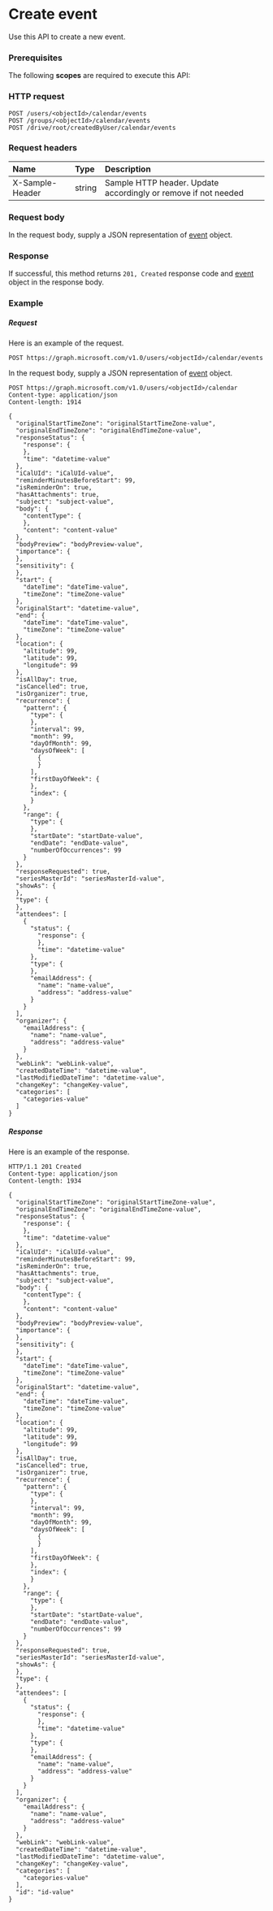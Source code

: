 # Create event

Use this API to create a new event.
### Prerequisites
The following **scopes** are required to execute this API: 
### HTTP request
<!-- { "blockType": "ignored" } -->
```http
POST /users/<objectId>/calendar/events
POST /groups/<objectId>/calendar/events
POST /drive/root/createdByUser/calendar/events

```
### Request headers
| Name       | Type | Description|
|:---------------|:--------|:----------|
| X-Sample-Header  | string  | Sample HTTP header. Update accordingly or remove if not needed|

### Request body
In the request body, supply a JSON representation of [event](../resources/event.md) object.


### Response
If successful, this method returns `201, Created` response code and [event](../resources/event.md) object in the response body.

### Example
##### Request
Here is an example of the request.
<!-- {
  "blockType": "request",
  "name": "create_event_from_calendar"
}-->
```http
POST https://graph.microsoft.com/v1.0/users/<objectId>/calendar/events
```
In the request body, supply a JSON representation of [event](../resources/event.md) object.
```http
POST https://graph.microsoft.com/v1.0/users/<objectId>/calendar
Content-type: application/json
Content-length: 1914

{
  "originalStartTimeZone": "originalStartTimeZone-value",
  "originalEndTimeZone": "originalEndTimeZone-value",
  "responseStatus": {
    "response": {
    },
    "time": "datetime-value"
  },
  "iCalUId": "iCalUId-value",
  "reminderMinutesBeforeStart": 99,
  "isReminderOn": true,
  "hasAttachments": true,
  "subject": "subject-value",
  "body": {
    "contentType": {
    },
    "content": "content-value"
  },
  "bodyPreview": "bodyPreview-value",
  "importance": {
  },
  "sensitivity": {
  },
  "start": {
    "dateTime": "dateTime-value",
    "timeZone": "timeZone-value"
  },
  "originalStart": "datetime-value",
  "end": {
    "dateTime": "dateTime-value",
    "timeZone": "timeZone-value"
  },
  "location": {
    "altitude": 99,
    "latitude": 99,
    "longitude": 99
  },
  "isAllDay": true,
  "isCancelled": true,
  "isOrganizer": true,
  "recurrence": {
    "pattern": {
      "type": {
      },
      "interval": 99,
      "month": 99,
      "dayOfMonth": 99,
      "daysOfWeek": [
        {
        }
      ],
      "firstDayOfWeek": {
      },
      "index": {
      }
    },
    "range": {
      "type": {
      },
      "startDate": "startDate-value",
      "endDate": "endDate-value",
      "numberOfOccurrences": 99
    }
  },
  "responseRequested": true,
  "seriesMasterId": "seriesMasterId-value",
  "showAs": {
  },
  "type": {
  },
  "attendees": [
    {
      "status": {
        "response": {
        },
        "time": "datetime-value"
      },
      "type": {
      },
      "emailAddress": {
        "name": "name-value",
        "address": "address-value"
      }
    }
  ],
  "organizer": {
    "emailAddress": {
      "name": "name-value",
      "address": "address-value"
    }
  },
  "webLink": "webLink-value",
  "createdDateTime": "datetime-value",
  "lastModifiedDateTime": "datetime-value",
  "changeKey": "changeKey-value",
  "categories": [
    "categories-value"
  ]
}
```
##### Response
Here is an example of the response.
<!-- {
  "blockType": "response",
  "truncated": false,
  "@odata.type": "microsoft.graph.event"
} -->
```http
HTTP/1.1 201 Created
Content-type: application/json
Content-length: 1934

{
  "originalStartTimeZone": "originalStartTimeZone-value",
  "originalEndTimeZone": "originalEndTimeZone-value",
  "responseStatus": {
    "response": {
    },
    "time": "datetime-value"
  },
  "iCalUId": "iCalUId-value",
  "reminderMinutesBeforeStart": 99,
  "isReminderOn": true,
  "hasAttachments": true,
  "subject": "subject-value",
  "body": {
    "contentType": {
    },
    "content": "content-value"
  },
  "bodyPreview": "bodyPreview-value",
  "importance": {
  },
  "sensitivity": {
  },
  "start": {
    "dateTime": "dateTime-value",
    "timeZone": "timeZone-value"
  },
  "originalStart": "datetime-value",
  "end": {
    "dateTime": "dateTime-value",
    "timeZone": "timeZone-value"
  },
  "location": {
    "altitude": 99,
    "latitude": 99,
    "longitude": 99
  },
  "isAllDay": true,
  "isCancelled": true,
  "isOrganizer": true,
  "recurrence": {
    "pattern": {
      "type": {
      },
      "interval": 99,
      "month": 99,
      "dayOfMonth": 99,
      "daysOfWeek": [
        {
        }
      ],
      "firstDayOfWeek": {
      },
      "index": {
      }
    },
    "range": {
      "type": {
      },
      "startDate": "startDate-value",
      "endDate": "endDate-value",
      "numberOfOccurrences": 99
    }
  },
  "responseRequested": true,
  "seriesMasterId": "seriesMasterId-value",
  "showAs": {
  },
  "type": {
  },
  "attendees": [
    {
      "status": {
        "response": {
        },
        "time": "datetime-value"
      },
      "type": {
      },
      "emailAddress": {
        "name": "name-value",
        "address": "address-value"
      }
    }
  ],
  "organizer": {
    "emailAddress": {
      "name": "name-value",
      "address": "address-value"
    }
  },
  "webLink": "webLink-value",
  "createdDateTime": "datetime-value",
  "lastModifiedDateTime": "datetime-value",
  "changeKey": "changeKey-value",
  "categories": [
    "categories-value"
  ],
  "id": "id-value"
}
```

<!-- uuid: 8fcb5dbc-d5aa-4681-8e31-b001d5168d79
2015-10-25 14:57:30 UTC -->
<!-- {
  "type": "#page.annotation",
  "description": "Create event",
  "keywords": "",
  "section": "documentation",
  "tocPath": ""
}-->